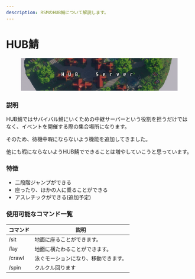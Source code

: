 ```yaml
---
description: RSMのHUB鯖について解説します。
---
```


# HUB鯖

<figure><img src="../.gitbook/assets/image.png" alt=""><figcaption></figcaption></figure>

### 説明

HUB鯖ではサバイバル鯖にいくための中継サーバーという役割を担うだけではなく、イベントを開催する際の集合場所になります。

そのため、待機中暇にならないよう機能を追加してきました。

他にも暇にならないようHUB鯖でできることは増やしていこうと思っています。

### 特徴

* 二段階ジャンプができる
* 座ったり、ほかの人に乗ることができる
* アスレチックができる(追加予定)

### 使用可能なコマンド一覧

| コマンド   | 説明                 |
| ------ | ------------------ |
| /sit   | 地面に座ることができます。      |
| /lay   | 地面に横たわることができます。    |
| /crawl | 泳ぐモーションになり、移動できます。 |
| /spin  | クルクル回ります           |
